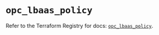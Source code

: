 # `opc_lbaas_policy`

Refer to the Terraform Registry for docs: [`opc_lbaas_policy`](https://registry.terraform.io/providers/hashicorp/opc/1.4.1/docs/resources/lbaas_policy).
